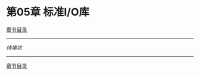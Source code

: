 <h1 id=file_notes>
    第05章 标准I/O库
</h1>

[章节目录](../../README.md#title_ch05 "返回章节目录")

---

*待填坑*

---

[章节目录](../../README.md#title_ch05 "返回章节目录")


